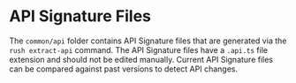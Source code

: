 # API Signature Files

The `common/api` folder contains API Signature files that are generated via the `rush extract-api` command.
The API Signature files have a `.api.ts` file extension and should not be edited manually.
Current API Signature files can be compared against past versions to detect API changes.
